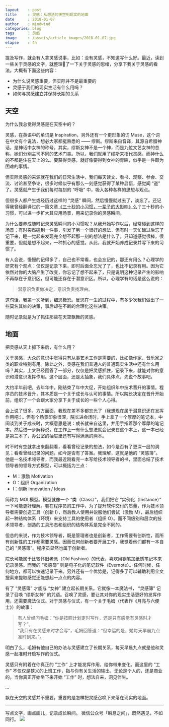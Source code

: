 ```yaml
---
layout    : post
title     : 灵感：从想法的天空到现实的地面
date      : 2018-01-07
author    : mindwind
categories: blog
tags      : 灵感
image     : /assets/article_images/2018-01-07.jpg
elapse    : 4h
---
```



提及写作，就会有人拿灵感说事，比如：没有灵感，不知道写什么好。最近，读到一些关于灵感的文字，就整理了一下关于灵感的思绪，分享下我关于灵感的看法。大概有下面这些内容：

  - 为什么说灵感重要，但实际并不是最重要的
  - 灵感于我们的现实生活有什么用吗？
  - 如何与灵感建立并保持长期的关系


## 天空
为什么我总觉得灵感是在天空中的？

灵感，在英语中的单词是 Inspiration，另外还有一个更形象的词 Muse，这个词在中文有个说法，想必大家都挺熟悉的 —— 缪斯。缪斯来自音译，其源自希腊神话，是神话中女神的称号。其实，缪斯女神不是一个神，而是九位文艺女神的总称，她们分别主司不同的艺术门类。所以，我们就用了缪斯来指代灵感，而神什么的不都是住在天上的么。要获得灵感，就好像要得到女神的青睐，似乎是一件颇为困难的事情。

但实际灵感的来源就在我们的日常生活中，我们每天读文、看书、观察、参会、交流、讨论甚至争论，很多时候似乎有那么一刻感觉获得了某种启悟，感觉闻 “道” 了。灵感就产生于我们每时每刻的 “呼吸” 中，吸入各种各样的思想与观点。

但很多人都产生或经历过这样的 “灵感” 瞬间，然后慢慢就过去了，淡忘了。还记得我曾经翻译过的一篇文章[《三十秒的小习惯，一辈子的大影响》](https://mp.weixin.qq.com/s?__biz=MzAxMTEyOTQ5OQ==&mid=2650610873&idx=1&sn=d39efc55a4acc71114439b84c564c172&chksm=834c7b4db43bf25b09614bad98e062c3f7ef490ad006e8421c44171546350bcbcbef14ca226a#rd)么？三十秒的小习惯，可以进一步扩大其应用场景，用来记录你的灵感瞬间。

为什么要养成随时记录灵感瞬间的小习惯呢？从我开始写作以后，经常碰到这样的场景：有时突然碰到一件事，引发了另一个很好的想法，但有时一天忙碌过后忘了记下来，睡一觉起来发现完全想不起那一刻的想法是什么了，只知道感觉很棒，很重要，但就是想不起来，一种抓心的感觉。从此，我就开始养成记录并写下来的习惯了。

有人会说，慢慢的记得多了，自己也不常看，也会忘记的，那还有用么？心理学的研究有个观点：仅仅是记录下来，即时后面全忘光了了，也比不记录有用。因为它依然对你的大脑产生了改变，你忘记了想不起来了，只是说明这种记录产生的影响不再存在于意识区，但可能还存在于潜意识区。所以，心理学有句话是这么说的：

  > 潜意识负责做决定，意识负责找理由。

这句话，我第一次听到，细思极恐。反思在一生的过程中，有多少次我们做出了一些莫名其妙的决策，事后却在不断的合理化这些决策。


随时记录就是为了抓住那些在天空飘舞的灵感。


## 地面
把灵感从天上抓下来后，有什么用？

关于灵感，大众的意识中觉得只有从事艺术工作是需要的，比如像作家、音乐家之类的职业特别有用。除此之外，灵感在我们普通人的普通现实生活中还有什么用吗？其实，上文已经回答了一部分，仅仅是把灵感抓住，记录下来，就能对你的意识和潜意识发挥作用。这个层面，还是太抽象，我们具体点，先说个故事吧。

大约半年前吧，去年年中，刚结束了年中大促，开始组织年中技术晋升的事情。程序员的技术晋升，其本质是一个关于成长与认可的事情。所以院长决定在晋升开始前，组织了一个会跟大家分享下关于成长的一些个人心得。

会上说了很多，方方面面，我现在差不多都忘光了（我想现在属于潜意识还在发挥作用吧:）。但有个场景印象很深，院长进会场时，手上拿了一个厚厚的笔记本，中间谈到关于成长时，大概意思是说：成长就来自这里，并用手指着那个厚厚的笔记本。然后进一步解释说，在工作上一有什么想法就会记录在这个本上，这一本已经是第三本了，办公室的抽屉里还有写得满满的两本。

时不时有空就拿出来翻翻看，看看曾经记录的想法，如今是否有了更深一层的洞见；看看曾经记录的问题，如今是否有了答案。我理解，这就是他的 “灵感簿”。他是一名技术领导者，而我最近刚看完一本写给技术领导者的书，里面总结了技术领导者的领导方式模型，可以概括为三点：

  - M：激励 Motivation
  - O：组织 Organization
  - I：创新 Innovation / Ideas

简称为 MOI 模型。模型就像一个 “类（Class）”，我们把它 “实例化（Instance）” 一下可能更好理解。套在程序员的工作中，为了提升软件交付的质量，作为技术领导者需要创造工具（创新 I），然后教人使用并说服他们尝试（激励 M），最后组织起一种结构体系（环境）来支持工具的使用者（组织 O）。而不同级别和层次的技术领导者，创造的工具形态和组织的结构体系是完全不同的。

但总的来说，作为技术领导者，既是管理者也是创新者，工作需要有创新性，而所有创新性的工作都需要灵感。因而任何创新者要开展工作，我觉着他们都有一本自己的 “灵感簿”。程序员显然也属于创新者。

院长可能属于比较怀旧老派（Old Fashion）的代表，喜欢用钢笔加纸质笔记本来记录灵感。而我的 “灵感簿” 则是电子化的笔记软件（Evernote）。任何时候，任何地方，都可以快速记录下来。另外还有一个优势是，记得多了可以辅助利用全文搜索来提取感觉还能想起一点点的内容。

有了 “灵感簿” 才能与 “女神” 建立起长期关系。它就像一本魔法书， “灵感簿” 记录了召唤 “缪斯女神” 的咒语。召唤了灵感，要让其对你的现实生活更好的发挥作用，还需要魔法仪式。对于灵感与仪式，有一个关于毛姆（代表作《月亮与六便士》）的故事：

  > 有人曾经问毛姆：“你是按照计划定时写作，还是只有感觉有灵感时才写？”。  
  > “我只有在灵感来时才会写”，毛姆回答道：“但幸运的是，她每天早晨九点准时到来。”。

明白了么，毛姆有他自己的办法与灵感建立了长期关系，每天早晨九点就是他和灵感一起准时开启写作的仪式。

灵感只有附着在你真正的 “工作” 上才能发挥作用，给你带来变化。而这里的 “工作” 不仅仅是狭义的上班工作，指与你有关生活的输出，无论是个人的，还是商业的。当你真正开始坐下来开始 “工作” 时，想法自来，洞见伴生。

...

飘在天空的灵感并不重要，重要的是怎样把灵感召唤下来落在现实的地面。

---
写点文字，画点画儿，记录成长瞬间。
微信公众号「瞬息之间」，既然遇见，不如同行。
![](/assets/images/qrcode_wechat_avatar.jpg)
